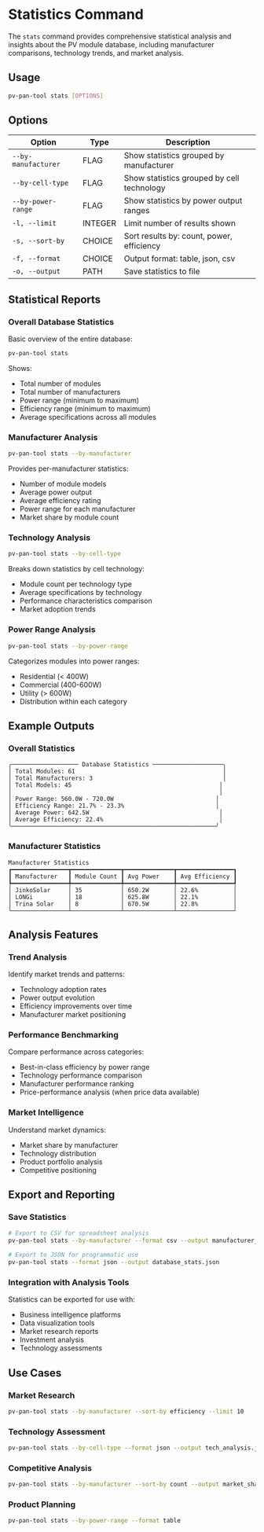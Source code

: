 # Statistics Command

The `stats` command provides comprehensive statistical analysis and insights about the PV module database, including manufacturer comparisons, technology trends, and market analysis.

## Usage

```bash
pv-pan-tool stats [OPTIONS]
```

## Options

| Option | Type | Description |
|--------|------|-------------|
| `--by-manufacturer` | FLAG | Show statistics grouped by manufacturer |
| `--by-cell-type` | FLAG | Show statistics grouped by cell technology |
| `--by-power-range` | FLAG | Show statistics by power output ranges |
| `-l, --limit` | INTEGER | Limit number of results shown |
| `-s, --sort-by` | CHOICE | Sort results by: count, power, efficiency |
| `-f, --format` | CHOICE | Output format: table, json, csv |
| `-o, --output` | PATH | Save statistics to file |

## Statistical Reports

### Overall Database Statistics
Basic overview of the entire database:

```bash
pv-pan-tool stats
```

Shows:
- Total number of modules
- Total number of manufacturers  
- Power range (minimum to maximum)
- Efficiency range (minimum to maximum)
- Average specifications across all modules

### Manufacturer Analysis

```bash
pv-pan-tool stats --by-manufacturer
```

Provides per-manufacturer statistics:
- Number of module models
- Average power output
- Average efficiency rating
- Power range for each manufacturer
- Market share by module count

### Technology Analysis

```bash
pv-pan-tool stats --by-cell-type
```

Breaks down statistics by cell technology:
- Module count per technology type
- Average specifications by technology
- Performance characteristics comparison
- Market adoption trends

### Power Range Analysis

```bash
pv-pan-tool stats --by-power-range
```

Categorizes modules into power ranges:
- Residential (< 400W)
- Commercial (400-600W)  
- Utility (> 600W)
- Distribution within each category

## Example Outputs

### Overall Statistics
```
╭─────────────────── Database Statistics ────────────────────╮
│ Total Modules: 61                                          │
│ Total Manufacturers: 3                                     │
│ Total Models: 45                                          │
│                                                           │
│ Power Range: 560.0W - 720.0W                             │
│ Efficiency Range: 21.7% - 23.3%                          │
│ Average Power: 642.5W                                     │
│ Average Efficiency: 22.4%                                 │
╰──────────────────────────────────────────────────────────╯
```

### Manufacturer Statistics
```
Manufacturer Statistics
┏━━━━━━━━━━━━━━━━┳━━━━━━━━━━━━━━┳━━━━━━━━━━━━━━┳━━━━━━━━━━━━━━━━┓
┃ Manufacturer   ┃ Module Count ┃ Avg Power    ┃ Avg Efficiency ┃
┡━━━━━━━━━━━━━━━━╇━━━━━━━━━━━━━━╇━━━━━━━━━━━━━━╇━━━━━━━━━━━━━━━━┩
│ JinkoSolar     │ 35           │ 650.2W       │ 22.6%          │
│ LONGi          │ 18           │ 625.8W       │ 22.1%          │  
│ Trina Solar    │ 8            │ 670.5W       │ 22.8%          │
└────────────────┴──────────────┴──────────────┴────────────────┘
```

## Analysis Features

### Trend Analysis
Identify market trends and patterns:
- Technology adoption rates
- Power output evolution  
- Efficiency improvements over time
- Manufacturer market positioning

### Performance Benchmarking
Compare performance across categories:
- Best-in-class efficiency by power range
- Technology performance comparison
- Manufacturer performance ranking
- Price-performance analysis (when price data available)

### Market Intelligence
Understand market dynamics:
- Market share by manufacturer
- Technology distribution
- Product portfolio analysis
- Competitive positioning

## Export and Reporting

### Save Statistics
```bash
# Export to CSV for spreadsheet analysis
pv-pan-tool stats --by-manufacturer --format csv --output manufacturer_stats.csv

# Export to JSON for programmatic use  
pv-pan-tool stats --format json --output database_stats.json
```

### Integration with Analysis Tools
Statistics can be exported for use with:
- Business intelligence platforms
- Data visualization tools
- Market research reports
- Investment analysis
- Technology assessments

## Use Cases

### Market Research
```bash
pv-pan-tool stats --by-manufacturer --sort-by efficiency --limit 10
```

### Technology Assessment
```bash
pv-pan-tool stats --by-cell-type --format json --output tech_analysis.json
```

### Competitive Analysis
```bash
pv-pan-tool stats --by-manufacturer --sort-by count --output market_share.csv
```

### Product Planning
```bash
pv-pan-tool stats --by-power-range --format table
```
